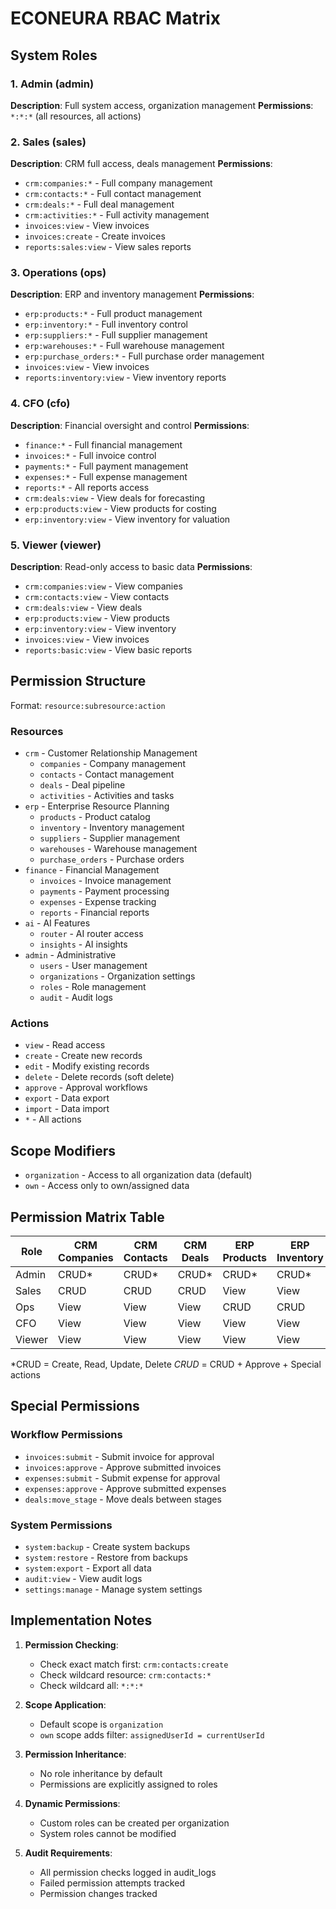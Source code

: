 # ECONEURA RBAC Matrix

## System Roles

### 1. Admin (admin)
**Description**: Full system access, organization management
**Permissions**: `*:*:*` (all resources, all actions)

### 2. Sales (sales)
**Description**: CRM full access, deals management
**Permissions**:
- `crm:companies:*` - Full company management
- `crm:contacts:*` - Full contact management
- `crm:deals:*` - Full deal management
- `crm:activities:*` - Full activity management
- `invoices:view` - View invoices
- `invoices:create` - Create invoices
- `reports:sales:view` - View sales reports

### 3. Operations (ops)
**Description**: ERP and inventory management
**Permissions**:
- `erp:products:*` - Full product management
- `erp:inventory:*` - Full inventory control
- `erp:suppliers:*` - Full supplier management
- `erp:warehouses:*` - Full warehouse management
- `erp:purchase_orders:*` - Full purchase order management
- `invoices:view` - View invoices
- `reports:inventory:view` - View inventory reports

### 4. CFO (cfo)
**Description**: Financial oversight and control
**Permissions**:
- `finance:*` - Full financial management
- `invoices:*` - Full invoice control
- `payments:*` - Full payment management
- `expenses:*` - Full expense management
- `reports:*` - All reports access
- `crm:deals:view` - View deals for forecasting
- `erp:products:view` - View products for costing
- `erp:inventory:view` - View inventory for valuation

### 5. Viewer (viewer)
**Description**: Read-only access to basic data
**Permissions**:
- `crm:companies:view` - View companies
- `crm:contacts:view` - View contacts
- `crm:deals:view` - View deals
- `erp:products:view` - View products
- `erp:inventory:view` - View inventory
- `invoices:view` - View invoices
- `reports:basic:view` - View basic reports

## Permission Structure

Format: `resource:subresource:action`

### Resources
- `crm` - Customer Relationship Management
  - `companies` - Company management
  - `contacts` - Contact management
  - `deals` - Deal pipeline
  - `activities` - Activities and tasks
- `erp` - Enterprise Resource Planning
  - `products` - Product catalog
  - `inventory` - Inventory management
  - `suppliers` - Supplier management
  - `warehouses` - Warehouse management
  - `purchase_orders` - Purchase orders
- `finance` - Financial Management
  - `invoices` - Invoice management
  - `payments` - Payment processing
  - `expenses` - Expense tracking
  - `reports` - Financial reports
- `ai` - AI Features
  - `router` - AI router access
  - `insights` - AI insights
- `admin` - Administrative
  - `users` - User management
  - `organizations` - Organization settings
  - `roles` - Role management
  - `audit` - Audit logs

### Actions
- `view` - Read access
- `create` - Create new records
- `edit` - Modify existing records
- `delete` - Delete records (soft delete)
- `approve` - Approval workflows
- `export` - Data export
- `import` - Data import
- `*` - All actions

## Scope Modifiers

- `organization` - Access to all organization data (default)
- `own` - Access only to own/assigned data

## Permission Matrix Table

| Role | CRM Companies | CRM Contacts | CRM Deals | ERP Products | ERP Inventory | Finance Invoices | Finance Payments | Reports |
|------|--------------|--------------|-----------|--------------|---------------|-----------------|------------------|---------|
| Admin | CRUD* | CRUD* | CRUD* | CRUD* | CRUD* | CRUD* | CRUD* | All |
| Sales | CRUD | CRUD | CRUD | View | View | Create,View | View | Sales |
| Ops | View | View | View | CRUD | CRUD | View | View | Inventory |
| CFO | View | View | View | View | View | CRUD* | CRUD* | All |
| Viewer | View | View | View | View | View | View | View | Basic |

*CRUD = Create, Read, Update, Delete
*CRUD* = CRUD + Approve + Special actions

## Special Permissions

### Workflow Permissions
- `invoices:submit` - Submit invoice for approval
- `invoices:approve` - Approve submitted invoices
- `expenses:submit` - Submit expense for approval
- `expenses:approve` - Approve submitted expenses
- `deals:move_stage` - Move deals between stages

### System Permissions
- `system:backup` - Create system backups
- `system:restore` - Restore from backups
- `system:export` - Export all data
- `audit:view` - View audit logs
- `settings:manage` - Manage system settings

## Implementation Notes

1. **Permission Checking**: 
   - Check exact match first: `crm:contacts:create`
   - Check wildcard resource: `crm:contacts:*`
   - Check wildcard all: `*:*:*`

2. **Scope Application**:
   - Default scope is `organization`
   - `own` scope adds filter: `assignedUserId = currentUserId`

3. **Permission Inheritance**:
   - No role inheritance by default
   - Permissions are explicitly assigned to roles

4. **Dynamic Permissions**:
   - Custom roles can be created per organization
   - System roles cannot be modified

5. **Audit Requirements**:
   - All permission checks logged in audit_logs
   - Failed permission attempts tracked
   - Permission changes tracked